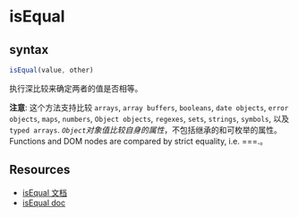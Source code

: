 # isEqual

## syntax

```js
isEqual(value, other)
```

执行深比较来确定两者的值是否相等。

**注意**: 这个方法支持比较 `arrays`, `array buffers`, `booleans`, `date objects`, `error objects`, `maps`, `numbers`, `Object objects`, `regexes`, `sets`, `strings`, `symbols`, 以及 `typed arrays`. _`Object`对象值比较自身的属性_，不包括继承的和可枚举的属性。Functions and DOM nodes are compared by strict equality, i.e. ===.。

## Resources

- [isEqual 文档](https://www.lodashjs.com/docs/lodash.isEqual)
- [isEqual doc](https://lodash.com/docs/4.17.15#isEqual)
